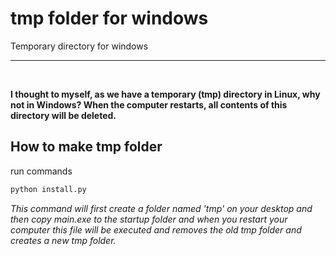 # tmp folder for windows

Temporary directory for windows

---
</br>

**I thought to myself, as we have a temporary (tmp) directory in Linux, why not in Windows? When the computer restarts, all contents of this directory will be deleted.**

## How to make tmp folder
run commands

```bash
python install.py
```

*This command will first create a folder named 'tmp' on your desktop and then copy main.exe to the startup folder and when you restart your computer this file will be executed and removes the old tmp folder and creates a new tmp folder.*
